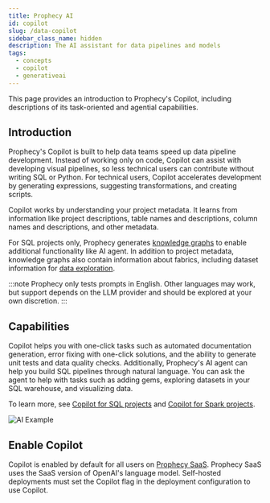 ```yaml
---
title: Prophecy AI
id: copilot
slug: /data-copilot
sidebar_class_name: hidden
description: The AI assistant for data pipelines and models
tags:
  - concepts
  - copilot
  - generativeai
---
```


This page provides an introduction to Prophecy's Copilot, including descriptions of its task-oriented and agential capabilities.

## Introduction

Prophecy's Copilot is built to help data teams speed up data pipeline development. Instead of working only on code, Copilot can assist with developing visual pipelines, so less technical users can contribute without writing SQL or Python. For technical users, Copilot accelerates development by generating expressions, suggesting transformations, and creating scripts.

Copilot works by understanding your project metadata. It learns from information like project descriptions, table names and descriptions, column names and descriptions, and other metadata.

For SQL projects only, Prophecy generates [knowledge graphs](/knowledge-graph) to enable additional functionality like AI agent. In addition to project metadata, knowledge graphs also contain information about fabrics, including dataset information for [data exploration](/analysts/ai-explore).

:::note
Prophecy only tests prompts in English. Other languages may work, but support depends on the LLM provider and should be explored at your own discretion.
:::

## Capabilities

Copilot helps you with one-click tasks such as automated documentation generation, error fixing with one-click solutions, and the ability to generate unit tests and data quality checks. Additionally, Prophecy's AI agent can help you build SQL pipelines through natural language. You can ask the agent to help with tasks such as adding gems, exploring datasets in your SQL warehouse, and visualizing data.

To learn more, see [Copilot for SQL projects](/analysts/ai-features) and [Copilot for Spark projects](/engineers/copilot).

![AI Example](img/agent-chat.gif)

## Enable Copilot

Copilot is enabled by default for all users on [Prophecy SaaS](https://docs.prophecy.io/administration/prophecy-deployment). Prophecy SaaS uses the SaaS version of OpenAI's language model. Self-hosted deployments must set the Copilot flag in the deployment configuration to use Copilot.
